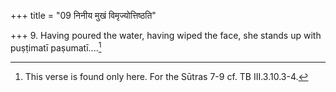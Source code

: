 +++
title = "09 निनीय मुखं विमृज्योत्तिष्ठति"

+++
9. Having poured the water, having wiped the face, she stands up with puṣṭimatī paṣumatī....[^1]  

[^1]: This verse is found only here. For the Sūtras 7-9 cf. TB III.3.10.3-4.
